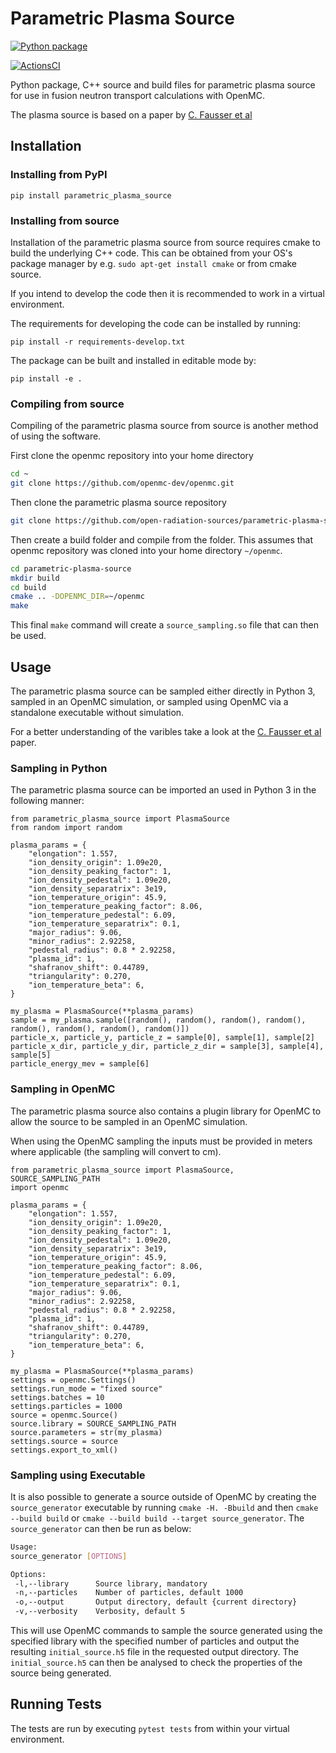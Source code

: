 # Parametric Plasma Source

[![Python package](https://github.com/open-radiation-sources/parametric-plasma-source/workflows/python_package/badge.svg)](https://pypi.org/project/parametric-plasma-source/)

[![ActionsCI](https://github.com/open-radiation-sources/parametric-plasma-source/workflows/python_package/badge.svg)](https://github.com/open-radiation-sources/parametric-plasma-source/actions?query=workflow%3Apython_package)

Python package, C++ source and build files for parametric plasma source for use
in fusion neutron transport calculations with OpenMC.

The plasma source is based on a paper by [C. Fausser et al](https://www.sciencedirect.com/science/article/pii/S0920379612000853)

## Installation

### Installing from PyPI

```pip install parametric_plasma_source```

### Installing from source

Installation of the parametric plasma source from source requires cmake to
build the underlying C++ code. This can be obtained from your OS's package
manager by e.g. `sudo apt-get install cmake` or from cmake source.

If you intend to develop the code then it is recommended to work in a virtual
environment.

The requirements for developing the code can be installed by running:

```pip install -r requirements-develop.txt```

The package can be built and installed in editable mode by:

```pip install -e .```

### Compiling from source

Compiling of the parametric plasma source from source is another method of
using the software.

First clone the openmc repository into your home directory
```bash
cd ~
git clone https://github.com/openmc-dev/openmc.git
```
Then clone the parametric plasma source repository

```bash
git clone https://github.com/open-radiation-sources/parametric-plasma-source.git
```

Then create a build folder and compile from the folder. This assumes that
openmc repository was cloned into your home directory ```~/openmc```.

```bash
cd parametric-plasma-source
mkdir build
cd build
cmake .. -DOPENMC_DIR=~/openmc
make
```

This final ```make``` command will create a ```source_sampling.so``` file that
can then be used.

## Usage

The parametric plasma source can be sampled either directly in Python 3,
sampled in an OpenMC simulation, or sampled using OpenMC via a standalone
executable without simulation.

For a better understanding of the varibles take a look at the [C. Fausser et al](https://www.sciencedirect.com/science/article/pii/S0920379612000853) paper.

### Sampling in Python

The parametric plasma source can be imported an used in Python 3 in the
following manner:

```[python]
from parametric_plasma_source import PlasmaSource
from random import random

plasma_params = {
    "elongation": 1.557,
    "ion_density_origin": 1.09e20,
    "ion_density_peaking_factor": 1,
    "ion_density_pedestal": 1.09e20,
    "ion_density_separatrix": 3e19,
    "ion_temperature_origin": 45.9,
    "ion_temperature_peaking_factor": 8.06,
    "ion_temperature_pedestal": 6.09,
    "ion_temperature_separatrix": 0.1,
    "major_radius": 9.06,
    "minor_radius": 2.92258,
    "pedestal_radius": 0.8 * 2.92258,
    "plasma_id": 1,
    "shafranov_shift": 0.44789,
    "triangularity": 0.270,
    "ion_temperature_beta": 6,
}

my_plasma = PlasmaSource(**plasma_params)
sample = my_plasma.sample([random(), random(), random(), random(), random(), random(), random(), random()])
particle_x, particle_y, particle_z = sample[0], sample[1], sample[2]
particle_x_dir, particle_y_dir, particle_z_dir = sample[3], sample[4], sample[5]
particle_energy_mev = sample[6]
```

### Sampling in OpenMC

The parametric plasma source also contains a plugin library for OpenMC to allow
the source to be sampled in an OpenMC simulation.

When using the OpenMC sampling the inputs must be provided in meters where
applicable (the sampling will convert to cm).

```[python]
from parametric_plasma_source import PlasmaSource, SOURCE_SAMPLING_PATH
import openmc

plasma_params = {
    "elongation": 1.557,
    "ion_density_origin": 1.09e20,
    "ion_density_peaking_factor": 1,
    "ion_density_pedestal": 1.09e20,
    "ion_density_separatrix": 3e19,
    "ion_temperature_origin": 45.9,
    "ion_temperature_peaking_factor": 8.06,
    "ion_temperature_pedestal": 6.09,
    "ion_temperature_separatrix": 0.1,
    "major_radius": 9.06,
    "minor_radius": 2.92258,
    "pedestal_radius": 0.8 * 2.92258,
    "plasma_id": 1,
    "shafranov_shift": 0.44789,
    "triangularity": 0.270,
    "ion_temperature_beta": 6,
}

my_plasma = PlasmaSource(**plasma_params)
settings = openmc.Settings()
settings.run_mode = "fixed source"
settings.batches = 10
settings.particles = 1000
source = openmc.Source()
source.library = SOURCE_SAMPLING_PATH
source.parameters = str(my_plasma)
settings.source = source
settings.export_to_xml()
```

### Sampling using Executable

It is also possible to generate a source outside of OpenMC by creating the
`source_generator` executable by running `cmake -H. -Bbuild` and then
`cmake --build build` or `cmake --build build --target source_generator`. The
`source_generator` can then be run as below:

```bash
Usage:
source_generator [OPTIONS]

Options:
 -l,--library      Source library, mandatory
 -n,--particles    Number of particles, default 1000
 -o,--output       Output directory, default {current directory}
 -v,--verbosity    Verbosity, default 5
 ```

This will use OpenMC commands to sample the source generated using the
specified library with the specified number of particles and output the
resulting `initial_source.h5` file in the requested output directory. The
`initial_source.h5` can then be analysed to check the properties of the source
being generated.

## Running Tests

The tests are run by executing `pytest tests` from within your virtual
environment.
